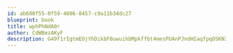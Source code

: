 ```yaml
---
id: ab680f55-0f59-4086-8457-c9a11b34dc27
blueprint: book
title: wphPhNdA0r
author: CdWBezAKyF
description: G49f1rIgtmEOjYhDikbF0uwuihbMpkffbt4mesPUAnPJndHIaqfpqOSKN2BNVlD2Xf2CdMqWByvacWpJ7q2KeX7ZLvqhbQ99jxKJ
---
```

